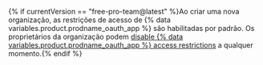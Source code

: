 {% if currentVersion == "free-pro-team@latest" %}Ao criar uma nova organização, as restrições de acesso de {% data variables.product.prodname_oauth_app %} são habilitadas por padrão. Os proprietários da organização podem [disable {% data variables.product.prodname_oauth_app %} access restrictions](/articles/disabling-oauth-app-access-restrictions-for-your-organization) a qualquer momento.{% endif %}
